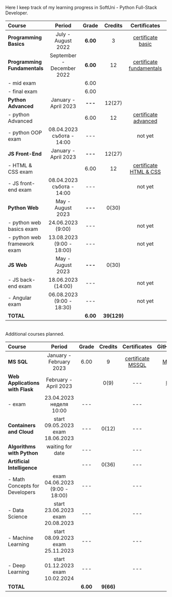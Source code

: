 
Here I keep track of my learning progress in SoftUni - Python Full-Stack Developer.

| Course                       |             Period              |  Grade   |   Credits   |        Certificates        |   GitHubRepo   |
|:-----------------------------|:-------------------------------:|:--------:|:-----------:|:--------------------------:|:--------------:|
| **Programming Basics**       |       July - August 2022        | **6.00** |      3      |    [certificate basic]     |    [basic]     |
| **Programming Fundamentals** |    September - December 2022    | **6.00** |     12      | [certificate fundamentals] | [fundamentals] |
| - mid exam                   |                                 |   6.00   |             |                            |                |
| - final exam                 |                                 |   6.00   |             |                            |                |
| **Python Advanced**          |      January - April 2023       | **---**  |   12(27)    |                            |                |
| - python Advanced            |                                 |   6.00   |     12      |   [certificate advanced]   |   [advanced]   |
| - python OOP exam            | 08.04.2023 <br/> събота - 14:00 |   ---    |             |          not yet           |     [OOP]      |
| **JS Front-End**             |      January - April 2023       | **---**  |   12(27)    |                            |                |
| - HTML & CSS exam            |                                 |   6.00   |     12      |  [certificate HTML & CSS]  |  [HTML & CSS]  |
| - JS front-end exam          | 08.04.2023 <br/> събота - 14:00 |   ---    |             |          not yet           | [JS Font-End]  |
| **Python Web**               |        May - August 2023        | **---**  |    0(30)    |                            |                |
| - python web basics exam     |        24.06.2023 (9:00)        |   ---    |             |          not yet           |  [web basic]   |
| - python web framework exam  |    13.08.2023 (9:00 - 18:00)    |   ---    |             |          not yet           |                |
| **JS Web**                   |        May - August 2023        | **---**  |    0(30)    |                            |                |
| - JS back-end exam           |       18.06.2023 (14:00)        |   ---    |             |          not yet           |                |
| - Angular exam               |    06.08.2023 (9:00 - 18:30)    |   ---    |             |          not yet           |                |
| **TOTAL**                    |                                 | **6.00** | **39(129)** |                            |                |

[basic]:https://github.com/VelinIliev/python-basic-softuni 
[fundamentals]: https://github.com/VelinIliev/python-fundamentals-softuni
[advanced]: https://github.com/VelinIliev/python-advanced-softuni
[OOP]: https://github.com/VelinIliev/python_oop_softuni
[HTML & CSS]:https://github.com/VelinIliev/html-and-css-softuni
[web basic]: https://github.com/VelinIliev/python_web_basics
[JS Font-End]: https://github.com/VelinIliev/js-front-end-softuni

[certificate basic]:https://softuni.bg/certificates/details/140540/cdc98c99
[certificate fundamentals]: https://softuni.bg/certificates/details/148794/32086962
[certificate advanced]: https://softuni.bg/certificates/details/159314/afb9a3d3
[certificate HTML & CSS]: https://softuni.bg/certificates/details/162904/6154e496

<br>
Additional courses planned.

| Course                                |                Period                 |  Grade   |  Credits  |    Certificates     | GitHubRepo |
|:--------------------------------------|:-------------------------------------:|:--------:|:---------:|:-------------------:|:----------:|
| **MS SQL**                            |        January - February 2023        |   6.00   |     9     | [certificate MSSQL] |  [MS SQL]  |
| **Web Applications <br/> with Flask** |         February - April 2023         |          |   0(9)    |         ---         |  [Flask]   |
| - exam                                |      23.04.2023<br/>неделя 10:00      |   ---    |           |         ---         |            |
| **Containers and Cloud**              | start 09.05.2023<br/> exam 18.06.2023 |   ---    |   0(12)   |         ---         |            |
| **Algorithms <br/> with Python**      |           waiting for date            |   ---    |           |         ---         |            |
| **Artificial Intelligence**           |                                       |   ---    |   0(36)   |         ---         |    ---     |
| - Math Concepts for <br/> Developers  |  exam 04.06.2023 <br/>(9:00 - 18:00)  |   ---    |           |         ---         |    ---     |
| - Data Science                        | start 23.06.2023 <br/>exam 20.08.2023 |   ---    |           |         ---         |    ---     |
| - Machine Learning                    | start 08.09.2023<br/>exam 25.11.2023  |   ---    |           |         ---         |    ---     |
| - Deep Learning                       | start 01.12.2023<br/>exam 10.02.2024  |   ---    |           |         ---         |    ---     |
| **TOTAL**                             |                                       | **6.00** | **9(66)** |                     |            |

[MS SQL]: https://github.com/VelinIliev/mssql-softuni
[Flask]: https://github.com/VelinIliev/Web-Applications-with-Flask---SoftUni
[certificate MSSQL]: https://softuni.bg/certificates/details/157955/30bb58a2


